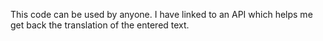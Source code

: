 This code can be used by anyone. I have linked to an API which helps me get back the translation of the entered text.
